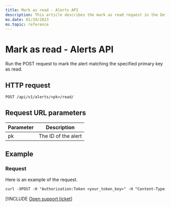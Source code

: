 ```yaml
---
title: Mark as read - Alerts API
description: This article describes the mark as read request in the Defender for Cloud Apps Alerts API.
ms.date: 01/29/2023
ms.topic: reference
---
```

# Mark as read - Alerts API



Run the POST request to mark the alert matching the specified primary key as read.

## HTTP request

```rest
POST /api/v1/alerts/<pk>/read/
```

## Request URL parameters

| Parameter | Description |
| --- | --- |
| pk | The ID of the alert |

## Example

### Request

Here is an example of the request.

```rest
curl -XPOST -H "Authorization:Token <your_token_key>" -H "Content-Type: application/json" "https://<tenant_id>.<tenant_region>.portal.cloudappsecurity.com/api/v1/alerts/<pk>/read/"
```

[!INCLUDE [Open support ticket](includes/support.md)]
